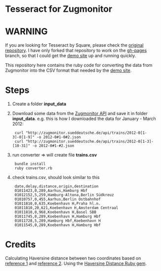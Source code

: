 # Tesseract for Zugmonitor

# WARNING

If you are looking for Tesseract by Square, please check the [original repository](https://github.com/square/tesseract). I have only forked that repository to work on the [gh-pages][] branch, so that I could get the [demo site](http://spier.hu/tesseract) up and running quickly.

This repository here contains the ruby code for converting the data from Zugmonitor into the CSV format that needed by the [demo site](http://spier.hu/tesseract).

# Steps

1. Create a folder **input_data**

1. Download some data from the [Zugmonitor API][] and save it in folder **input_data**. e.g. this is how I downloaded the data for January - March 2012:

		curl "http://zugmonitor.sueddeutsche.de/api/trains/2012-0[1-3]-0[1-9]" -o 2012-0#1-0#2.json
		curl "http://zugmonitor.sueddeutsche.de/api/trains/2012-0[1-3]-[10-31]" -o 2012-0#1-#2.json

1. run converter => will create file **trains.csv**

		bundle install
		ruby converter.rb
	
1. check trains.csv, should look similar to this

		date,delay,distance,origin,destination
		01011423,0,289,Aarhus,Hamburg Hbf
		01012152,5,259,Hamburg-Altona,Berlin Südkreuz
		01010757,0,455,Aarhus,Berlin Ostbahnhof
		01011810,0,635,Koebenhavn H,Praha hl.n.
		01011810,20,621,Koebenhavn H,Amsterdam Centraal
		01011810,0,968,Koebenhavn H,Basel SBB
		01011745,0,289,Koebenhavn H,Hamburg Hbf
		01011728,5,289,Hamburg Hbf,Koebenhavn H
		01011545,0,289,Koebenhavn H,Hamburg Hbf


# Credits

Calculating Haversine distance between two coordinates based on [reference 1][dist1] and [reference 2][dist2]. Using the [Haversine Distance Ruby gem][gem].


[dist1]: http://www.movable-type.co.uk/scripts/latlong.html
[dist2]: http://stackoverflow.com/questions/365826/calculate-distance-between-2-gps-coordinates
[gem]: https://rubygems.org/gems/haversine_distance

[gh-pages]: https://github.com/spier/tesseract/tree/gh-pages
[Zugmonitor API]: http://www.opendatacity.de/zugmonitor-api/